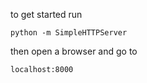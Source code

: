 to get started run 

```
python -m SimpleHTTPServer
```

then open a browser and go to

```
localhost:8000
```